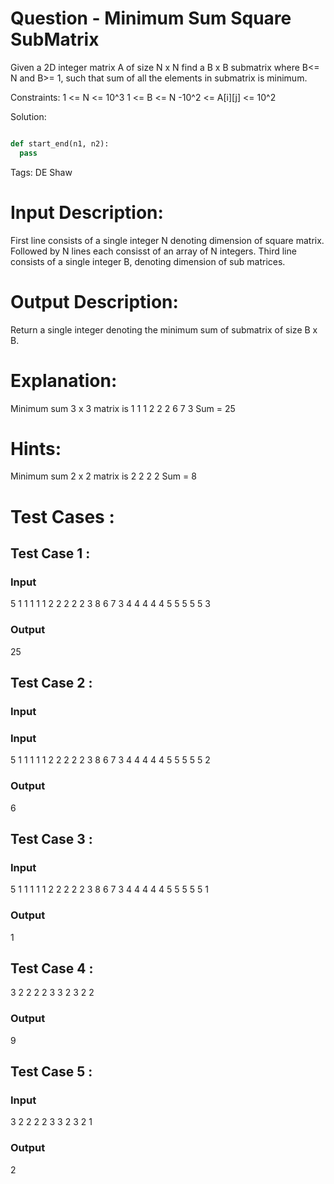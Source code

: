 # Question - Minimum Sum Square SubMatrix
Given a 2D integer matrix A of size N x N find a B x B submatrix where B<= N and B>= 1, such that sum of all the elements in submatrix is minimum.

Constraints:
1 <= N <= 10^3
1 <= B <= N
-10^2 <= A[i][j] <= 10^2

Solution:

```python

def start_end(n1, n2):
  pass

```

Tags:
DE Shaw

# Input Description:
First line consists of a single integer N denoting dimension of square matrix.
Followed by N lines each consisst of an array of N integers.
Third line consists of a single integer B, denoting dimension of sub matrices.

# Output Description:
Return a single integer denoting the minimum sum of submatrix of size B x B.

# Explanation:
 Minimum sum 3 x 3 matrix is
    1 1 1
    2 2 2
    6 7 3
    Sum = 25

# Hints:
 Minimum sum 2 x 2 matrix is
  2 2
  2 2
  Sum = 8

# Test Cases :
## Test Case 1 :
### Input
5
1 1 1 1 1
2 2 2 2 2
3 8 6 7 3
4 4 4 4 4
5 5 5 5 5
3
### Output
25


## Test Case 2 :
### Input
### Input
5
1 1 1 1 1
2 2 2 2 2
3 8 6 7 3
4 4 4 4 4
5 5 5 5 5
2
### Output
6


## Test Case 3 :
### Input
5
1 1 1 1 1
2 2 2 2 2
3 8 6 7 3
4 4 4 4 4
5 5 5 5 5
1
### Output
1

## Test Case 4 :
3
2 2 2
2 3 3
2 3 2
2
### Output
9


## Test Case 5 :
### Input
3
2 2 2
2 3 3
2 3 2
1
### Output
2
